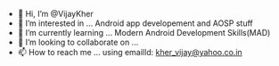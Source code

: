 - 👋 Hi, I’m @VijayKher
- 👀 I’m interested in ... Android app developement and AOSP stuff
- 🌱 I’m currently learning ... Modern Android Development Skills(MAD)
- 💞️ I’m looking to collaborate on ...
- 📫 How to reach me ... using emailId: kher_vijay@yahoo.co.in

<!---
VijayKher/VijayKher is a ✨ special ✨ repository because its `README.md` (this file) appears on your GitHub profile.
You can click the Preview link to take a look at your changes.
--->
